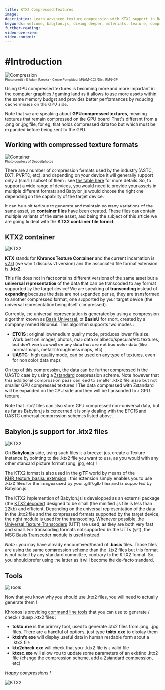 ```yaml
---
title: KTX2 Compressed Textures
image: 
description: Learn advanced texture compression with KTX2 support in Babylon.js.
keywords: welcome, babylon.js, diving deeper, materials, texture, compression, ktx2
further-reading:
video-overview:
video-content:
---
```


# #Introduction

![Compression](/img/resources/gpu_compressed_textures/compression_cesar.png)
<br/><font size="1">Photo credit : © Adam Rzepka - Centre Pompidou, MNAM-CCI /Dist. RMN-GP  </font>

Using GPU compressed textures is becoming more and more important in the computer graphics / gaming land as it allows to use more assets within the same memory budget and provides better performances by reducing cache misses on the GPU side.

Note that we are speaking about **GPU compressed textures**, meaning textures that remain compressed on the GPU board. That's different from a .png or .jpg file, for eg, that holds compressed data too but which must be expanded before being sent to the GPU.

## Working with compressed texture formats
![Container](/img/resources/gpu_compressed_textures/container.jpg)
<br/><font size="1">Photo courtesy of Depositphotos</font>
 
There are a number of compression formats used by the industry (ASTC, DXT, PVRTC, etc), and depending on your device it will generally support only a (small) subset of them : see [the table here](https://doc.babylonjs.com/resources/multi-platform_compressed_textures#khronos-texture-container-format-a-hrefhttpswwwkhronosorgopenglessdktoolsktxktxa-files) for more details. So, to support a wide range of devices, you would need to provide your assets in multiple different formats and Babylon.js would choose the right one depending on the capability of the target device.

It can be a bit tedious to generate and maintain so many variations of the same asset, so **container files** have been created. These files can contain multiple variants of the same asset, and being the subject of this article we are going to deal with the **KTX2 container file format**.

## KTX2 container
![KTX2](/img/resources/gpu_compressed_textures/ktx2.jpg)

**KTX** stands for **Khronos Texture Container** and the current incarnation is [v2.0](http://github.khronos.org/KTX-Specification/#basisu_gd) (we won't discuss v1 version) and the associated file format extension is **.ktx2**.

This file does not in fact contains different versions of the same asset but a **universal representation** of the data that can be transcoded to any format supported by the target device! We are speaking of **transcoding** instead of **expanding** because the data are not expanded per se, they are transformed to another compressed format, one supported by your target device (the universal representation being itself compressed).

Currently, the universal representation is generated by using a compression algorithm known as [Basis Universal](https://github.com/BinomialLLC/basis_universal#basis_universal), or **BasisU** for short, created by a company named Binomial. This algorithm supports two modes :
* **ETC1S** : original low/medium quality mode, produces lower file size. Work best on images, photos, map data or albedo/specular/etc textures, but don't work as well on any data that are not true color data (like normal maps, metallic/roughness maps, etc)
* **UASTC** : high quality mode, can be used on any type of textures, even for non color data maps

On top of this compression, the data can be further compressed in the UASTC case by using a [Zstandard](https://facebook.github.io/zstd/) compression scheme. Note however that this additional compression pass can lead to smaller .ktx2 file sizes but not smaller GPU compressed textures ! The data compressed with Zstandard will be expanded on the CPU side and then will be transcoded to a GPU texture.

Note that .ktx2 files can also store GPU compressed non-universal data, but as far as Babylon.js is concerned it is only dealing with the ETC1S and UASTC universal compression schemes listed above.

## Babylon.js support for .ktx2 files
<img src="/img/resources/gpu_compressed_textures/breeze.gif" title="KTX2" caption="Gif courtesy of giphy.com"/>

On **Babylon.js** side, using such files is a breeze: just create a Texture instance by pointing to the .ktx2 file you want to use, as you would with any other standard picture format (png, jpg, etc) !

The KTX2 format is also used in the **glTF** world by means of the [KHR_texture_basisu extension](https://github.com/KhronosGroup/glTF/pull/1751) : this extension simply enables you to use .ktx2 files for the images used by your .gltf/.glb files and is supported by Babylon.js.

The KTX2 implemention of Babylon.js is developped as an external package (the [KTX2 decoder](https://github.com/BabylonJS/Babylon.js/tree/master/ktx2Decoder)) designed to be small (the minified .js file is less than 22kb) and efficient. Depending on the universal representation of the data in the .ktx2 file and the compressed formats supported by the target device, the right module is used for the transcoding. Whenever possible, the [Universal Texture Transcoders](https://github.com/KhronosGroup/Universal-Texture-Transcoders) (UTT) are used, as they are both very fast and small. For transcoding formats not supported by the UTTs (yet), the [MSC Basis Transcoder](https://github.com/KhronosGroup/KTX-Software/releases) module is used instead.

*Note* : you may have already encountered/heard of **.basis** files. Those files are using the same compression scheme than the .ktx2 files but this format is not baked by any standard committee, contrary to the KTX2 format. So, you should prefer using the latter as it will become the de-facto standard.

## Tools
<img src="/img/resources/gpu_compressed_textures/tools.png" title="Tools" caption="Photo courtesy of pixels.com"/>

Now that you know why you should use .ktx2 files, you will need to actually generate them ! 

Khronos is providing [command line tools](https://github.com/KhronosGroup/KTX-Software/releases) that you can use to generate / check / dump .ktx2 files :
* **toktx.exe** is the primary tool, used to generate .ktx2 files from .png, .jpg files. There are a handful of options, just type **toktx.exe** to display them
* **ktxinfo.exe** will display useful data in human readable form about a .ktx2 file
* **ktx2check.exe** will check that your .ktx2 file is a valid file
* **ktxsc.exe** will allow you to update some parameters of an existing .ktx2 file (change the compression scheme, add a Zstandard compression, etc)

*Happy compressions !*

<img src="/img/resources/gpu_compressed_textures/compression.gif" title="KTX2" caption="Gif courtesy of giphy.com"/>
